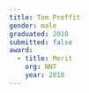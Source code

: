 ```yaml
---
title: Tom Proffit
gender: male
graduated: 2018
submitted: false
award:
  - title: Merit
    org: NNT
    year: 2018
---
```

